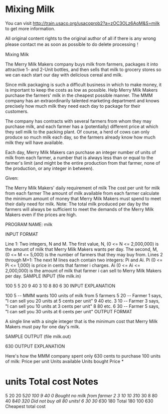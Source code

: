 # Mixing Milk

You can visit 
http://train.usaco.org/usacoprob2?a=zOC3OLz6AoM&S=milk
to get more information.

All original content rights to the original author of all if there is any wrong please contact me as soon as possible to do delete processing！

Mixing Milk

The Merry Milk Makers company buys milk from farmers, packages it into attractive 1- and 2-Unit bottles, and then sells that milk to grocery stores so we can each start our day with delicious cereal and milk.

Since milk packaging is such a difficult business in which to make money, it is important to keep the costs as low as possible. Help Merry Milk Makers purchase the farmers' milk in the cheapest possible manner. The MMM company has an extraordinarily talented marketing department and knows precisely how much milk they need each day to package for their customers.

The company has contracts with several farmers from whom they may purchase milk, and each farmer has a (potentially) different price at which they sell milk to the packing plant. Of course, a herd of cows can only produce so much milk each day, so the farmers already know how much milk they will have available.

Each day, Merry Milk Makers can purchase an integer number of units of milk from each farmer, a number that is always less than or equal to the farmer's limit (and might be the entire production from that farmer, none of the production, or any integer in between).

Given:

The Merry Milk Makers' daily requirement of milk
The cost per unit for milk from each farmer
The amount of milk available from each farmer
calculate the minimum amount of money that Merry Milk Makers must spend to meet their daily need for milk.
Note: The total milk produced per day by the farmers will always be sufficient to meet the demands of the Merry Milk Makers even if the prices are high.

PROGRAM NAME: milk

INPUT FORMAT

Line 1:	Two integers, N and M. 
The first value, N, (0 <= N <= 2,000,000) is the amount of milk that Merry Milk Makers wants per day. 
The second, M, (0 <= M <= 5,000) is the number of farmers that they may buy from. 
Lines 2 through M+1:	The next M lines each contain two integers: Pi and Ai. 
Pi (0 <= Pi <= 1,000) is price in cents that farmer i charges.
Ai (0 <= Ai <= 2,000,000) is the amount of milk that farmer i can sell to Merry Milk Makers per day.
SAMPLE INPUT (file milk.in)

100 5
5 20
9 40
3 10
8 80
6 30
INPUT EXPLANATION

100 5 -- MMM wants 100 units of milk from 5 farmers
5 20 -- Farmer 1 says, "I can sell you 20 units at 5 cents per unit"
9 40 etc.
3 10 -- Farmer 3 says, "I can sell you 10 units at 3 cents per unit"
8 80 etc.
6 30 -- Farmer 5 says, "I can sell you 30 units at 6 cents per unit"
OUTPUT FORMAT

A single line with a single integer that is the minimum cost that Merry Milk Makers must pay for one day's milk.

SAMPLE OUTPUT (file milk.out)

630
OUTPUT EXPLANATION

Here's how the MMM company spent only 630 cents to purchase 100 units of milk:
Price
per unit	Units
available	Units
bought	Price *
# units	Total cost	Notes
5	20	20	5*20	100
9	40	0			Bought no milk from farmer 2
3	10	10	3*10	30
8	80	40	8*40	320	Did not buy all 80 units!
6	30	30	6*30	180
Total	180	100		630	Cheapest total cost
